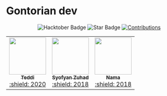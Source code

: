 # Gontorian dev


<p align='center'>
	<img src="https://img.shields.io/badge/hacktoberfest-2022-blueviolet" alt="Hacktober Badge"/>
  <img src="https://img.shields.io/static/v1?label=%F0%9F%8C%9F&message=If%20Useful&style=style=flat&color=BC4E99" alt="Star Badge"/>
 	<a href="https://github.com/keshavsingh4522" >
		<img src="https://img.shields.io/badge/Contributions-welcome-violet.svg?style=flat&logo=git" alt="Contributions" />
	</a>
</p>

<table>
  <tr>
     <td align="center">
      <a href="https://github.com/example" title="Github">
        <kbd><img src="https://avatars3.githubusercontent.com/Teddir?size=400" width="100px;" alt=""/></kbd>
        <br />
        <sub><b>Teddi</b></sub>
      </a>
      <br />
      <a href="https://teddir.medium.com" title="Graduate"> :shield: 2020 </a> 
    </td>
    <td align="center">
      <a href="https://github.com/syofyanzuhad" title="Github">
        <kbd><img src="https://avatars3.githubusercontent.com/syofyanzuhad?size=400" width="100px;" alt=""/></kbd>
        <br />
        <sub><b>Syofyan Zuhad</b></sub>
      </a>
      <br />
      <a href="https://syofyanzuhad.medium.com" title="Graduate"> :shield: 2018 </a> 
    </td>
    <td align="center">
      <a href="https://github.com/example" title="Github">
        <kbd><img src="https://avatars3.githubusercontent.com/syofyanzuhad?size=400" width="100px;" alt=""/></kbd>
        <br />
        <sub><b>Nama</b></sub>
      </a>
      <br />
      <a href="https://syofyanzuhad.medium.com" title="Graduate"> :shield: 2018 </a> 
    </td>
  </tr>
</table>
